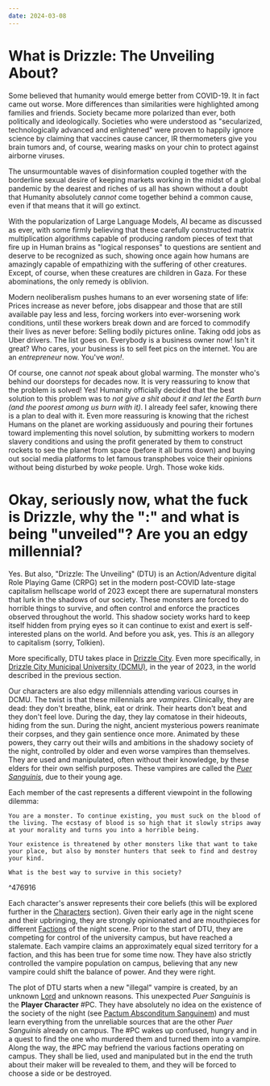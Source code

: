 ```yaml
---
date: 2024-03-08
---
```

# What is Drizzle: The Unveiling About?

Some believed that humanity would emerge better from COVID-19. It in fact came out worse. More differences than similarities were highlighted among families and friends. Society became more polarized than ever, both politically and ideologically. Societies who were understood as "secularized, technologically advanced and enlightened" were proven to happily ignore science by claiming that vaccines cause cancer, IR thermometers give you brain tumors and, of course, wearing masks on your chin to protect against airborne viruses.

The unsurmountable waves of disinformation coupled together with the borderline sexual desire of keeping markets working in the midst of a global pandemic by the dearest and riches of us all has shown without a doubt that Humanity absolutely *cannot* come together behind a common cause, even if that means that it will go extinct.

With the popularization of Large Language Models, AI became as discussed as ever, with some firmly believing that these carefully constructed matrix multiplication algorithms capable of producing random pieces of text that fire up in Human brains as "logical responses" to questions are sentient and deserve to be recognized as such, showing once again how humans are amazingly capable of empathizing with the suffering of other creatures. Except, of course, when these creatures are children in Gaza. For these abominations, the only remedy is oblivion.

Modern neoliberalism pushes humans to an ever worsening state of life: Prices increase as never before, jobs disappear and those that are still available pay less and less, forcing workers into ever-worsening work conditions, until these workers break down and are forced to commodify their lives as never before: Selling bodily pictures online. Taking odd jobs as Uber drivers. The list goes on. Everybody is a business owner now! Isn't it great? Who cares, your business is to sell feet pics on the internet. You are an *entrepreneur* now. You've *won!*.

Of course, one cannot *not* speak about global warming. The monster who's behind our doorsteps for decades now. It is very reassuring to know that the problem is solved! Yes! Humanity officially decided that the best solution to this problem was to *not give a shit about it and let the Earth burn (and the poorest among us burn with it)*. I already feel safer, knowing there is a plan to deal with it. Even more reassuring is knowing that the richest Humans on the planet are working assiduously and pouring their fortunes toward implementing this novel solution, by submitting workers to modern slavery conditions and using the profit generated by them to construct rockets to see the planet from space (before it all burns down) and buying out social media platforms to let famous transphobes voice their opinions without being disturbed by *woke* people. Urgh. Those woke kids.

# Okay, seriously now, what the fuck is Drizzle, why the ":" and what is being "unveiled"? Are you an edgy millennial?

Yes. But also, "Drizzle: The Unveiling" (DTU) is an Action/Adventure digital Role Playing Game (CRPG) set in the modern post-COVID late-stage capitalism hellscape world of 2023 except there are supernatural monsters that lurk in the shadows of our society. These monsters are forced to do horrible things to survive, and often control and enforce the practices observed throughout the world. This shadow society works hard to keep itself hidden from prying eyes so it can continue to exist and exert is self-interested plans on the world. And before you ask, yes. This *is* an allegory to capitalism (sorry, Tolkien).

More specifically, DTU takes place in [Drizzle City](wiki/drizzle_city.md). Even more specifically, in [Drizzle City Municipal University (DCMU)](wiki/dcmu.md), in the year of 2023, in the world described in the previous section. 

Our characters are also edgy millennials attending various courses in DCMU. The twist is that these millennials are *vampires*. Clinically, they are dead: they don't breathe, blink, eat or drink. Their hearts don't beat and they don't feel love. During the day, they lay comatose in their hideouts, hiding from the sun. During the night, ancient mysterious powers reanimate their corpses, and they gain sentience once more. Animated by these powers, they carry out their wills and ambitions in the shadowy society of the night, controlled by older and even worse vampires than themselves. They are used and manipulated, often without their knowledge, by these elders for their own selfish purposes. These vampires are called the *[Puer Sanguinis](wiki/puer_sanguinis.md)*, due to their young age.

Each member of the cast represents a different viewpoint in the following dilemma:

```
You are a monster. To continue existing, you must suck on the blood of the living. The ecstasy of blood is so high that it slowly strips away at your morality and turns you into a horrible being. 

Your existence is threatened by other monsters like that want to take your place, but also by monster hunters that seek to find and destroy your kind.

What is the best way to survive in this society?
```

^476916

Each character's answer represents their core beliefs (this will be explored further in the [Characters](index.md#^973a23) section). Given their early age in the night scene and their upbringing, they are strongly opinionated and are mouthpieces for different [Factions](wiki/factions.md) of the night scene. Prior to the start of DTU, they are competing for control of the university campus, but have reached a stalemate. Each vampire claims an approximately equal sized territory for a faction, and this has been true for some time now. They have also strictly controlled the vampire population on campus, believing that any new vampire could shift the balance of power. And they were right.

The plot of DTU starts when a new "illegal" vampire is created, by an unknown [Lord](wiki/lord.md) and unknown reasons. This unexpected *Puer Sanguinis* is the **Player Character** #PC. They have absolutely no idea on the existence of the society of the night (see [Pactum Absconditum Sanguinem](the_pact.md)) and must learn everything from the unreliable sources that are the other *Puer Sanguinis* already on campus. The #PC wakes up confused, hungry and in a quest to find the one who murdered them and turned them into a vampire. Along the way, the #PC may befriend the various factions operating on campus. They shall be lied, used and manipulated but in the end the truth about their maker will be revealed to them, and they will be forced to choose a side or be destroyed.